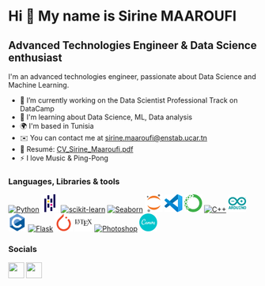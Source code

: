 Hi 👋 My name is Sirine MAAROUFI
================================

Advanced Technologies Engineer & Data Science enthusiast
---------------------------------------------------------

I'm an advanced technologies engineer, passionate about Data Science and Machine Learning.

* 🔭 I’m currently working on the Data Scientist Professional Track on DataCamp
* 🧠 I'm learning about Data Science, ML, Data analysis
* 🌍 I'm based in Tunisia
* ✉️ You can contact me at [sirine.maaroufi@enstab.ucar.tn](mailto:srnmaaroufi@gmail.com)
* 📜 Resumé: [CV_Sirine_Maaroufi.pdf](https://github.com/user-attachments/files/16346738/CV_Sirine_Maaroufi.pdf)
* ⚡ I love Music & Ping-Pong

### Languages, Libraries & tools

<p align="left">
<a href="https://www.python.org/" target="_blank" rel="noreferrer"><img src="https://raw.githubusercontent.com/danielcranney/readme-generator/main/public/icons/skills/python-colored.svg" width="36" height="36" alt="Python" /></a>
<img src="https://github.com/devicons/devicon/blob/master/icons/pandas/pandas-original.svg" width="36" height="36" alt="Pandas" />
<a href="https://scikit-learn.org/" target="_blank" rel="noreferrer"><img src="https://scikit-learn.org/stable/_static/scikit-learn-logo-small.png" width="36" height="36" alt="scikit-learn" /></a>
<a href="https://seaborn.pydata.org/" target="_blank" rel="noreferrer"><img src="https://seaborn.pydata.org/_static/logo-wide-lightbg.svg" width="36" height="36" alt="Seaborn" /></a>
<img src="https://github.com/devicons/devicon/blob/master/icons/jupyter/jupyter-original.svg" width="36" height="36" alt="Jupyter" />
<img src="https://github.com/devicons/devicon/blob/master/icons/vscode/vscode-original.svg" width="36" height="36" alt="VSCode" />
<img src="https://github.com/devicons/devicon/blob/master/icons/anaconda/anaconda-original.svg" width="36" height="36" alt="Anaconda" />
<a href="https://docs.microsoft.com/en-us/cpp/?view=msvc-170" target="_blank" rel="noreferrer"><img src="https://raw.githubusercontent.com/danielcranney/readme-generator/main/public/icons/skills/cplusplus-colored.svg" width="36" height="36" alt="C++" /></a>
<img src="https://github.com/devicons/devicon/blob/master/icons/arduino/arduino-original-wordmark.svg" width="36" height="36" alt="Arduino" /><img src="https://github.com/devicons/devicon/blob/master/icons/c/c-original.svg" width="36" height="36" alt="C" />
<a href="https://flask.palletsprojects.com/en/2.0.x/" target="_blank" rel="noreferrer"><img src="https://raw.githubusercontent.com/danielcranney/readme-generator/main/public/icons/skills/flask-colored.svg" width="36" height="36" alt="Flask" /></a>
<img src="https://github.com/devicons/devicon/blob/master/icons/pytorch/pytorch-original.svg" width="36" height="36" alt="Pytorch" />
<img src="https://github.com/devicons/devicon/blob/master/icons/latex/latex-original.svg" width="36" height="36" alt="LaTex" />
<a href="https://www.adobe.com/uk/products/photoshop.html" target="_blank" rel="noreferrer"><img src="https://raw.githubusercontent.com/danielcranney/readme-generator/main/public/icons/skills/photoshop-colored.svg" width="36" height="36" alt="Photoshop" /></a>
<img src="https://github.com/devicons/devicon/blob/master/icons/canva/canva-original.svg" width="36" height="36" alt="Canva" />
</p>




### Socials

<p align="left"> <a href="https://www.github.com/SirineMaaroufi" target="_blank" rel="noreferrer"><img src="https://raw.githubusercontent.com/danielcranney/readme-generator/main/public/icons/socials/github.svg" width="32" height="32" /></a> <a href="https://www.linkedin.com/in/sirinemaaroufi" target="_blank" rel="noreferrer"><img src="https://raw.githubusercontent.com/danielcranney/readme-generator/main/public/icons/socials/linkedin.svg" width="32" height="32" /></a></p>
